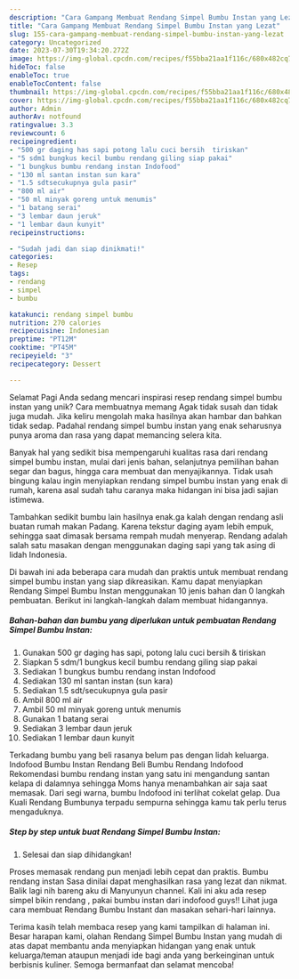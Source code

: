 ```yaml
---
description: "Cara Gampang Membuat Rendang Simpel Bumbu Instan yang Lezat"
title: "Cara Gampang Membuat Rendang Simpel Bumbu Instan yang Lezat"
slug: 155-cara-gampang-membuat-rendang-simpel-bumbu-instan-yang-lezat
category: Uncategorized
date: 2023-07-30T19:34:20.272Z
image: https://img-global.cpcdn.com/recipes/f55bba21aa1f116c/680x482cq70/rendang-simpel-bumbu-instan-foto-resep-utama.jpg
hideToc: false
enableToc: true
enableTocContent: false
thumbnail: https://img-global.cpcdn.com/recipes/f55bba21aa1f116c/680x482cq70/rendang-simpel-bumbu-instan-foto-resep-utama.jpg
cover: https://img-global.cpcdn.com/recipes/f55bba21aa1f116c/680x482cq70/rendang-simpel-bumbu-instan-foto-resep-utama.jpg
author: Admin
authorAv: notfound
ratingvalue: 3.3
reviewcount: 6
recipeingredient:
- "500 gr daging has sapi potong lalu cuci bersih  tiriskan"
- "5 sdm1 bungkus kecil bumbu rendang giling siap pakai"
- "1 bungkus bumbu rendang instan Indofood"
- "130 ml santan instan sun kara"
- "1.5 sdtsecukupnya gula pasir"
- "800 ml air"
- "50 ml minyak goreng untuk menumis"
- "1 batang serai"
- "3 lembar daun jeruk"
- "1 lembar daun kunyit"
recipeinstructions:

- "Sudah jadi dan siap dinikmati!"
categories:
- Resep
tags:
- rendang
- simpel
- bumbu

katakunci: rendang simpel bumbu 
nutrition: 270 calories
recipecuisine: Indonesian
preptime: "PT12M"
cooktime: "PT45M"
recipeyield: "3"
recipecategory: Dessert

---
```



Selamat Pagi Anda sedang mencari inspirasi resep rendang simpel bumbu instan yang unik? Cara membuatnya memang Agak tidak susah dan tidak juga mudah. Jika keliru mengolah maka hasilnya akan hambar dan bahkan tidak sedap. Padahal rendang simpel bumbu instan yang enak seharusnya punya aroma dan rasa yang dapat memancing selera kita.


Banyak hal yang sedikit bisa mempengaruhi kualitas rasa dari rendang simpel bumbu instan, mulai dari jenis bahan, selanjutnya pemilihan bahan segar dan bagus, hingga cara membuat dan menyajikannya. Tidak usah bingung kalau ingin menyiapkan rendang simpel bumbu instan yang enak di rumah, karena asal sudah tahu caranya maka hidangan ini bisa jadi sajian istimewa.

Tambahkan sedikit bumbu lain hasilnya enak.ga kalah dengan rendang asli buatan rumah makan Padang. Karena tekstur daging ayam lebih empuk, sehingga saat dimasak bersama rempah mudah menyerap. Rendang adalah salah satu masakan dengan menggunakan daging sapi yang tak asing di lidah Indonesia.


Di bawah ini ada beberapa cara mudah dan praktis untuk membuat rendang simpel bumbu instan yang siap dikreasikan. Kamu dapat menyiapkan Rendang Simpel Bumbu Instan menggunakan 10 jenis bahan dan 0 langkah pembuatan. Berikut ini langkah-langkah dalam membuat hidangannya.

<!--inarticleads1-->

##### Bahan-bahan dan bumbu yang diperlukan untuk pembuatan Rendang Simpel Bumbu Instan:

1. Gunakan 500 gr daging has sapi, potong lalu cuci bersih &amp; tiriskan
1. Siapkan 5 sdm/1 bungkus kecil bumbu rendang giling siap pakai
1. Sediakan 1 bungkus bumbu rendang instan Indofood
1. Sediakan 130 ml santan instan (sun kara)
1. Sediakan 1.5 sdt/secukupnya gula pasir
1. Ambil 800 ml air
1. Ambil 50 ml minyak goreng untuk menumis
1. Gunakan 1 batang serai
1. Sediakan 3 lembar daun jeruk
1. Sediakan 1 lembar daun kunyit


Terkadang bumbu yang beli rasanya belum pas dengan lidah keluarga. Indofood Bumbu Instan Rendang Beli Bumbu Rendang Indofood Rekomendasi bumbu rendang instan yang satu ini mengandung santan kelapa di dalamnya sehingga Moms hanya menambahkan air saja saat memasak. Dari segi warna, bumbu Indofood ini terlihat cokelat gelap. Dua Kuali Rendang Bumbunya terpadu sempurna sehingga kamu tak perlu terus mengaduknya. 

<!--inarticleads2-->

##### Step by step untuk buat Rendang Simpel Bumbu Instan:


1. Selesai dan siap dihidangkan!

Proses memasak rendang pun menjadi lebih cepat dan praktis. Bumbu rendang instan Sasa dinilai dapat menghasilkan rasa yang lezat dan nikmat. Balik lagi nih bareng aku di Manyunyun channel. Kali ini aku ada resep simpel bikin rendang , pakai bumbu instan dari indofood guys!! Lihat juga cara membuat Rendang Bumbu Instant dan masakan sehari-hari lainnya. 

Terima kasih telah membaca resep yang kami tampilkan di halaman ini. Besar harapan kami, olahan Rendang Simpel Bumbu Instan yang mudah di atas dapat membantu anda menyiapkan hidangan yang enak untuk keluarga/teman ataupun menjadi ide bagi anda yang berkeinginan untuk berbisnis kuliner. Semoga bermanfaat dan selamat mencoba!
